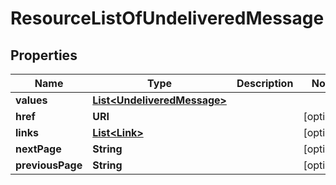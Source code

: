 

# ResourceListOfUndeliveredMessage


## Properties

Name | Type | Description | Notes
------------ | ------------- | ------------- | -------------
**values** | [**List&lt;UndeliveredMessage&gt;**](UndeliveredMessage.md) |  | 
**href** | **URI** |  |  [optional]
**links** | [**List&lt;Link&gt;**](Link.md) |  |  [optional]
**nextPage** | **String** |  |  [optional]
**previousPage** | **String** |  |  [optional]



